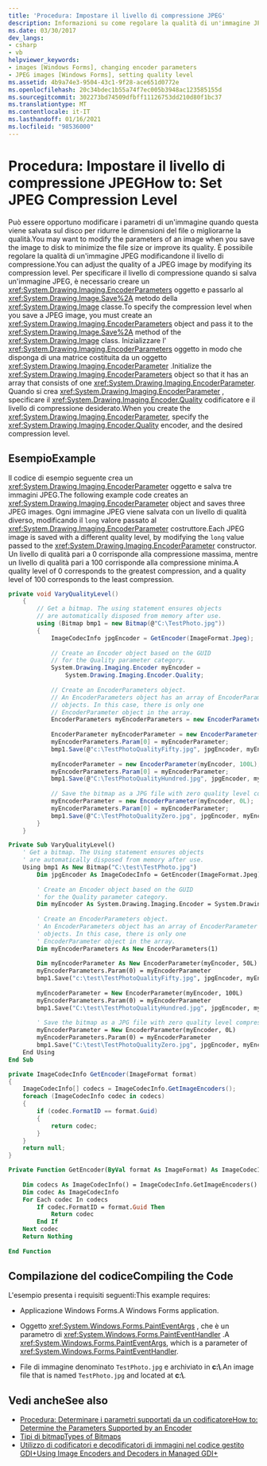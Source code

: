 ```yaml
---
title: 'Procedura: Impostare il livello di compressione JPEG'
description: Informazioni su come regolare la qualità di un'immagine JPEG modificando il livello di compressione in Windows Form.
ms.date: 03/30/2017
dev_langs:
- csharp
- vb
helpviewer_keywords:
- images [Windows Forms], changing encoder parameters
- JPEG images [Windows Forms], setting quality level
ms.assetid: 4b9a74e3-9504-43c1-9f28-ace651d0772e
ms.openlocfilehash: 20c34bdec1b55a74f7ec005b3948ac123585155d
ms.sourcegitcommit: 302273bd74509dfbff11126753dd210d80f1bc37
ms.translationtype: MT
ms.contentlocale: it-IT
ms.lasthandoff: 01/16/2021
ms.locfileid: "98536000"
---
```

# <a name="how-to-set-jpeg-compression-level"></a><span data-ttu-id="6bedd-103">Procedura: Impostare il livello di compressione JPEG</span><span class="sxs-lookup"><span data-stu-id="6bedd-103">How to: Set JPEG Compression Level</span></span>
<span data-ttu-id="6bedd-104">Può essere opportuno modificare i parametri di un'immagine quando questa viene salvata sul disco per ridurre le dimensioni del file o migliorarne la qualità.</span><span class="sxs-lookup"><span data-stu-id="6bedd-104">You may want to modify the parameters of an image when you save the image to disk to minimize the file size or improve its quality.</span></span> <span data-ttu-id="6bedd-105">È possibile regolare la qualità di un'immagine JPEG modificandone il livello di compressione.</span><span class="sxs-lookup"><span data-stu-id="6bedd-105">You can adjust the quality of a JPEG image by modifying its compression level.</span></span> <span data-ttu-id="6bedd-106">Per specificare il livello di compressione quando si salva un'immagine JPEG, è necessario creare un <xref:System.Drawing.Imaging.EncoderParameters> oggetto e passarlo al <xref:System.Drawing.Image.Save%2A> metodo della <xref:System.Drawing.Image> classe.</span><span class="sxs-lookup"><span data-stu-id="6bedd-106">To specify the compression level when you save a JPEG image, you must create an <xref:System.Drawing.Imaging.EncoderParameters> object and pass it to the <xref:System.Drawing.Image.Save%2A> method of the <xref:System.Drawing.Image> class.</span></span> <span data-ttu-id="6bedd-107">Inizializzare l' <xref:System.Drawing.Imaging.EncoderParameters> oggetto in modo che disponga di una matrice costituita da un oggetto <xref:System.Drawing.Imaging.EncoderParameter> .</span><span class="sxs-lookup"><span data-stu-id="6bedd-107">Initialize the <xref:System.Drawing.Imaging.EncoderParameters> object so that it has an array that consists of one <xref:System.Drawing.Imaging.EncoderParameter>.</span></span> <span data-ttu-id="6bedd-108">Quando si crea <xref:System.Drawing.Imaging.EncoderParameter> , specificare il <xref:System.Drawing.Imaging.Encoder.Quality> codificatore e il livello di compressione desiderato.</span><span class="sxs-lookup"><span data-stu-id="6bedd-108">When you create the <xref:System.Drawing.Imaging.EncoderParameter>, specify the <xref:System.Drawing.Imaging.Encoder.Quality> encoder, and the desired compression level.</span></span>  
  
## <a name="example"></a><span data-ttu-id="6bedd-109">Esempio</span><span class="sxs-lookup"><span data-stu-id="6bedd-109">Example</span></span>  
 <span data-ttu-id="6bedd-110">Il codice di esempio seguente crea un <xref:System.Drawing.Imaging.EncoderParameter> oggetto e salva tre immagini JPEG.</span><span class="sxs-lookup"><span data-stu-id="6bedd-110">The following example code creates an <xref:System.Drawing.Imaging.EncoderParameter> object and saves three JPEG images.</span></span> <span data-ttu-id="6bedd-111">Ogni immagine JPEG viene salvata con un livello di qualità diverso, modificando il `long` valore passato al <xref:System.Drawing.Imaging.EncoderParameter> costruttore.</span><span class="sxs-lookup"><span data-stu-id="6bedd-111">Each JPEG image is saved with a different quality level, by modifying the `long` value passed to the <xref:System.Drawing.Imaging.EncoderParameter> constructor.</span></span> <span data-ttu-id="6bedd-112">Un livello di qualità pari a 0 corrisponde alla compressione massima, mentre un livello di qualità pari a 100 corrisponde alla compressione minima.</span><span class="sxs-lookup"><span data-stu-id="6bedd-112">A quality level of 0 corresponds to the greatest compression, and a quality level of 100 corresponds to the least compression.</span></span>  
  
```csharp  
private void VaryQualityLevel()  
    {  
        // Get a bitmap. The using statement ensures objects  
        // are automatically disposed from memory after use.  
        using (Bitmap bmp1 = new Bitmap(@"C:\TestPhoto.jpg"))  
        {  
            ImageCodecInfo jpgEncoder = GetEncoder(ImageFormat.Jpeg);  
  
            // Create an Encoder object based on the GUID  
            // for the Quality parameter category.  
            System.Drawing.Imaging.Encoder myEncoder =  
                System.Drawing.Imaging.Encoder.Quality;  
  
            // Create an EncoderParameters object.  
            // An EncoderParameters object has an array of EncoderParameter  
            // objects. In this case, there is only one  
            // EncoderParameter object in the array.  
            EncoderParameters myEncoderParameters = new EncoderParameters(1);  
  
            EncoderParameter myEncoderParameter = new EncoderParameter(myEncoder, 50L);  
            myEncoderParameters.Param[0] = myEncoderParameter;  
            bmp1.Save(@"c:\TestPhotoQualityFifty.jpg", jpgEncoder, myEncoderParameters);  
  
            myEncoderParameter = new EncoderParameter(myEncoder, 100L);  
            myEncoderParameters.Param[0] = myEncoderParameter;  
            bmp1.Save(@"C:\TestPhotoQualityHundred.jpg", jpgEncoder, myEncoderParameters);  
  
            // Save the bitmap as a JPG file with zero quality level compression.  
            myEncoderParameter = new EncoderParameter(myEncoder, 0L);  
            myEncoderParameters.Param[0] = myEncoderParameter;  
            bmp1.Save(@"C:\TestPhotoQualityZero.jpg", jpgEncoder, myEncoderParameters);  
        }  
    }  
```  
  
```vb  
Private Sub VaryQualityLevel()  
    ' Get a bitmap. The Using statement ensures objects  
    ' are automatically disposed from memory after use.  
    Using bmp1 As New Bitmap("C:\test\TestPhoto.jpg")  
        Dim jpgEncoder As ImageCodecInfo = GetEncoder(ImageFormat.Jpeg)  
  
        ' Create an Encoder object based on the GUID  
        ' for the Quality parameter category.  
        Dim myEncoder As System.Drawing.Imaging.Encoder = System.Drawing.Imaging.Encoder.Quality  
  
        ' Create an EncoderParameters object.  
        ' An EncoderParameters object has an array of EncoderParameter  
        ' objects. In this case, there is only one  
        ' EncoderParameter object in the array.  
        Dim myEncoderParameters As New EncoderParameters(1)  
  
        Dim myEncoderParameter As New EncoderParameter(myEncoder, 50L)  
        myEncoderParameters.Param(0) = myEncoderParameter  
        bmp1.Save("c:\test\TestPhotoQualityFifty.jpg", jpgEncoder, myEncoderParameters)  
  
        myEncoderParameter = New EncoderParameter(myEncoder, 100L)  
        myEncoderParameters.Param(0) = myEncoderParameter  
        bmp1.Save("C:\test\TestPhotoQualityHundred.jpg", jpgEncoder, myEncoderParameters)  
  
        ' Save the bitmap as a JPG file with zero quality level compression.  
        myEncoderParameter = New EncoderParameter(myEncoder, 0L)  
        myEncoderParameters.Param(0) = myEncoderParameter  
        bmp1.Save("C:\test\TestPhotoQualityZero.jpg", jpgEncoder, myEncoderParameters)  
    End Using  
End Sub  
```  
  
```csharp  
private ImageCodecInfo GetEncoder(ImageFormat format)  
{  
    ImageCodecInfo[] codecs = ImageCodecInfo.GetImageEncoders();  
    foreach (ImageCodecInfo codec in codecs)  
    {  
        if (codec.FormatID == format.Guid)  
        {  
            return codec;  
        }  
    }  
    return null;  
}  
```  
  
```vb  
Private Function GetEncoder(ByVal format As ImageFormat) As ImageCodecInfo  
  
    Dim codecs As ImageCodecInfo() = ImageCodecInfo.GetImageEncoders()  
    Dim codec As ImageCodecInfo  
    For Each codec In codecs  
        If codec.FormatID = format.Guid Then  
            Return codec  
        End If  
    Next codec  
    Return Nothing  
  
End Function  
```  
  
## <a name="compiling-the-code"></a><span data-ttu-id="6bedd-113">Compilazione del codice</span><span class="sxs-lookup"><span data-stu-id="6bedd-113">Compiling the Code</span></span>  
 <span data-ttu-id="6bedd-114">L'esempio presenta i requisiti seguenti:</span><span class="sxs-lookup"><span data-stu-id="6bedd-114">This example requires:</span></span>  
  
- <span data-ttu-id="6bedd-115">Applicazione Windows Forms.</span><span class="sxs-lookup"><span data-stu-id="6bedd-115">A Windows Forms application.</span></span>  
  
- <span data-ttu-id="6bedd-116">Oggetto <xref:System.Windows.Forms.PaintEventArgs> , che è un parametro di <xref:System.Windows.Forms.PaintEventHandler> .</span><span class="sxs-lookup"><span data-stu-id="6bedd-116">A <xref:System.Windows.Forms.PaintEventArgs>, which is a parameter of <xref:System.Windows.Forms.PaintEventHandler>.</span></span>  
  
- <span data-ttu-id="6bedd-117">File di immagine denominato `TestPhoto.jpg` e archiviato in **c:\\**.</span><span class="sxs-lookup"><span data-stu-id="6bedd-117">An image file that is named `TestPhoto.jpg` and located at **c:\\**.</span></span>  
  
## <a name="see-also"></a><span data-ttu-id="6bedd-118">Vedi anche</span><span class="sxs-lookup"><span data-stu-id="6bedd-118">See also</span></span>

- [<span data-ttu-id="6bedd-119">Procedura: Determinare i parametri supportati da un codificatore</span><span class="sxs-lookup"><span data-stu-id="6bedd-119">How to: Determine the Parameters Supported by an Encoder</span></span>](how-to-determine-the-parameters-supported-by-an-encoder.md)
- [<span data-ttu-id="6bedd-120">Tipi di bitmap</span><span class="sxs-lookup"><span data-stu-id="6bedd-120">Types of Bitmaps</span></span>](types-of-bitmaps.md)
- [<span data-ttu-id="6bedd-121">Utilizzo di codificatori e decodificatori di immagini nel codice gestito GDI+</span><span class="sxs-lookup"><span data-stu-id="6bedd-121">Using Image Encoders and Decoders in Managed GDI+</span></span>](using-image-encoders-and-decoders-in-managed-gdi.md)
